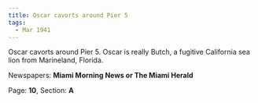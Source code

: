 ```yaml
---  
title: Oscar cavorts around Pier 5  
tags:  
  - Mar 1941  
---  
```

  
Oscar cavorts around Pier 5. Oscar is really Butch, a fugitive California sea lion from Marineland, Florida.  
  
Newspapers: **Miami Morning News or The Miami Herald**  
  
Page: **10**, Section: **A** 
